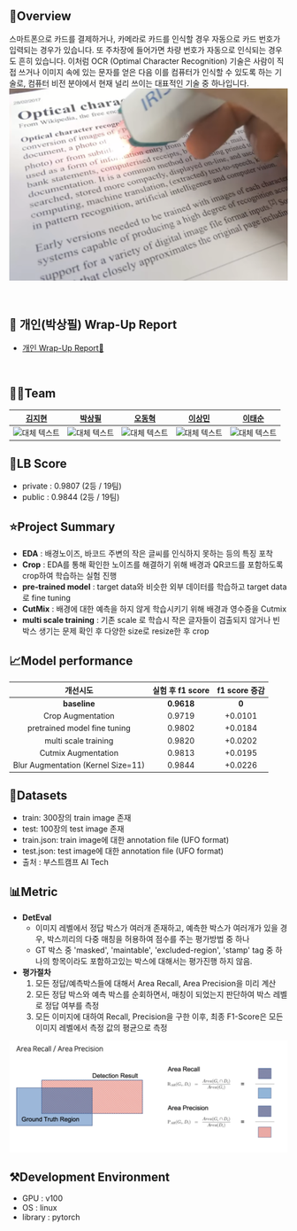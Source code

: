## 🧾Overview

스마트폰으로 카드를 결제하거나, 카메라로 카드를 인식할 경우 자동으로 카드 번호가 입력되는 경우가 있습니다. 또 주차장에 들어가면 차량 번호가 자동으로 인식되는 경우도 흔히 있습니다. 이처럼 OCR (Optimal Character Recognition) 기술은 사람이 직접 쓰거나 이미지 속에 있는 문자를 얻은 다음 이를 컴퓨터가 인식할 수 있도록 하는 기술로, 컴퓨터 비전 분야에서 현재 널리 쓰이는 대표적인 기술 중 하나입니다.
<img src="./images/title.jpg">

<br />

## 🏅 개인(박상필) Wrap-Up Report   
- [개인 Wrap-Up Report👑](https://drive.google.com/file/d/1zbW-3EEvOh1vg3i49rvAyUh7eK6K1I0m/view?usp=drive_link)

<br />

## 🧙‍♂️Team

|                                                                           [김지현](https://github.com/codehyunn)                                                                           |                                                                           [박상필](https://github.com/SangphilPark)                                                                           |                                                                           [오동혁](https://github.com/97DongHyeokOH)                                                                           |                                                                           [이상민](https://github.com/dldltkdals)                                                                           |                                                                           [이태순](https://github.com/LTSGOD)                                                                           |
| :--------------------------------------------------------------------------------------------------------------------------------------------------------: | :--------------------------------------------------------------------------------------------------------------------------------------------------------: | :--------------------------------------------------------------------------------------------------------------------------------------------------------: | :--------------------------------------------------------------------------------------------------------------------------------------------------------: | :--------------------------------------------------------------------------------------------------------------------------------------------------------: |
| <img src="https://encrypted-tbn0.gstatic.com/images?q=tbn:ANd9GcQrscwx3lsb0twVlYNjri57vfLQ2R_c6ABDmA&usqp=CAU" alt="대체 텍스트" width="100" height="100"> | <img src="https://encrypted-tbn0.gstatic.com/images?q=tbn:ANd9GcQrscwx3lsb0twVlYNjri57vfLQ2R_c6ABDmA&usqp=CAU" alt="대체 텍스트" width="100" height="100"> | <img src="https://encrypted-tbn0.gstatic.com/images?q=tbn:ANd9GcQrscwx3lsb0twVlYNjri57vfLQ2R_c6ABDmA&usqp=CAU" alt="대체 텍스트" width="100" height="100"> | <img src="https://encrypted-tbn0.gstatic.com/images?q=tbn:ANd9GcQrscwx3lsb0twVlYNjri57vfLQ2R_c6ABDmA&usqp=CAU" alt="대체 텍스트" width="100" height="100"> | <img src="https://encrypted-tbn0.gstatic.com/images?q=tbn:ANd9GcQrscwx3lsb0twVlYNjri57vfLQ2R_c6ABDmA&usqp=CAU" alt="대체 텍스트" width="100" height="100"> |

## 🥈LB Score

- private : 0.9807 (2등 / 19팀)
- public : 0.9844 (2등 / 19팀)

## ⭐Project Summary

- **EDA** : 배경노이즈, 바코드 주변의 작은 글씨를 인식하지 못하는 등의 특징 포착
- **Crop** : EDA를 통해 확인한 노이즈를 해결하기 위해 배경과 QR코드를 포함하도록 crop하여 학습하는 실험 진행
- **pre-trained model** :  target data와 비슷한 외부 데이터를 학습하고  target data로 fine tuning
- **CutMix** : 배경에 대한 예측을 하지 않게 학습시키기 위해 배경과 영수증을 Cutmix
- **multi scale training** : 기존 scale 로 학습시 작은 글자들이 검출되지 않거나 빈 박스 생기는 문제 확인 후 다양한 size로 resize한 후 crop


## 📈Model performance

|       개선시도       |  실험 후 f1 score  | f1 score 증감 |
| :----------------: | :--------: | :-------------: |
|     **baseline**     | **0.9618** |   **0**    |
| Crop Augmentation |   0.9719   |   +0.0101    |
|    pretrained model fine tuning     |   0.9802   |   +0.0184    |
|        multi scale training       |   0.9820   |     +0.0202     |
|    Cutmix Augmentation    |   0.9813   |     +0.0195      |
|  Blur Augmentation (Kernel Size=11)   |   0.9844  |     +0.0226      |

## 💾Datasets

- train: 300장의 train image 존재
- test: 100장의 test image 존재
- train.json: train image에 대한 annotation file (UFO format)
- test.json: test image에 대한 annotation file (UFO  format)
- 출처 : 부스트캠프 AI Tech

## 📊Metric
- **DetEval**
  - 이미지 레벨에서 정답 박스가 여러개 존재하고, 예측한 박스가 여러개가 있을 경우, 박스끼리의 다중 매칭을 허용하여 점수를 주는 평가방법 중 하나
  - GT 박스 중 'masked', 'maintable', 'excluded-region', 'stamp' tag 중 하나의 항목이라도 포함하고있는 박스에 대해서는 평가진행 하지 않음.
- **평가절차**
  1. 모든 정답/예측박스들에 대해서 Area Recall, Area Precision을 미리 계산
  2. 모든 정답 박스와 예측 박스를 순회하면서, 매칭이 되었는지 판단하여 박스 레벨로 정답 여부를 측정
  3.  모든 이미지에 대하여 Recall, Precision을 구한 이후, 최종 F1-Score은 모든 이미지 레벨에서 측정 값의 평균으로 측정 

<img src="./images/metric.png" alt="대체 텍스트">

## ⚒Development Environment

- GPU : v100
- OS : linux
- library : pytorch

